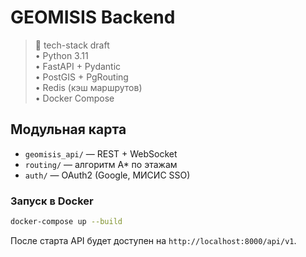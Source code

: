 # GEOMISIS Backend

> 📌 tech-stack draft  
> • Python 3.11  
> • FastAPI + Pydantic  
> • PostGIS + PgRouting  
> • Redis (кэш маршрутов)  
> • Docker Compose

## Модульная карта
- `geomisis_api/` — REST + WebSocket
- `routing/` — алгоритм A* по этажам
- `auth/` — OAuth2 (Google, МИСИС SSO)

### Запуск в Docker

```bash
docker-compose up --build
```

После старта API будет доступен на `http://localhost:8000/api/v1`.

